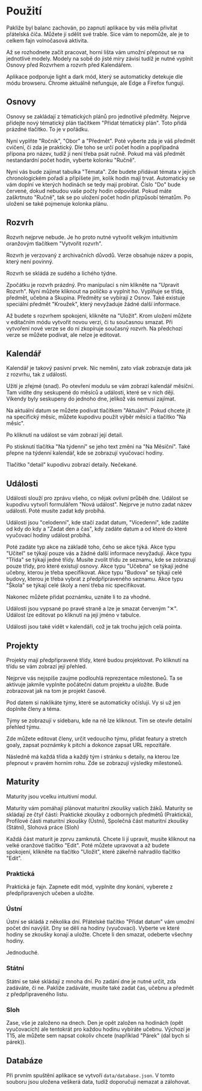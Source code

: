 # Použití

Pakliže byl balanc zachován, po zapnutí aplikace by vás měla přivítat
přátelská číča.
Můžete jí sdělit své trable.
Sice vám to nepomůže, ale je to celkem fajn volnočasová aktivita.

Až se rozhodnete začít pracovat, horní lišta vám umožní přepnout se na
jednotlivé modely.
Modely na sobě do jisté míry závisí tudíž je nutné vyplnit Osnovy před Rozvrhem
a rozvrh před Kalendářem.

Aplikace podporuje light a dark mód, který se automaticky detekuje dle módu
browseru. Chrome aktuálně nefunguje, ale Edge a Firefox fungují.

## Osnovy

Osnovy se zakládají z tématických plánů pro jednotlivé předměty.
Nejprve přidejte nový tématický plán tlačítkem "Přidat tématický plán".
Toto přidá prázdné tlačítko.
To je v pořádku.

Nyní vyplňte "Ročník", "Obor" a "Předmět".
Poté vyberte zda je váš předmět cvičení, či zda je praktický.
Dle toho se určí počet hodin a popřípadná přípona pro název, tudíž ji není
třeba psát ručně.
Pokud má váš předmět nestandardní počet hodin, vyberte kolonku "Ručně".

Nyní vás bude zajímat tabulka "Témata".
Zde budete přidávat témata v jejich chronologickém pořadí a připíšete jim, kolik
hodin mají trvat.
Automaticky se vám doplní ve kterých hodinách se tedy mají probírat.
Číslo "Do" bude červené, dokud nebudou vaše počty hodin odpovídat.
Pokud máte zaškrtnuto "Ručně", tak se po uložení počet hodin přizpůsobí
tématům.
Po uložení se také pojmenuje kolonka plánu.

## Rozvrh

Rozvrh nejprve nebude.
Je ho proto nutné vytvořit velkým intuitivním oranžovým tlačítkem
"Vytvořit rozvrh".

Rozvrh je verzovaný z archivačních důvodů.
Verze obsahuje název a popis, který není povinný.

Rozvrh se skládá ze sudého a lichého týdne.

Zpočátku je rozvrh prázdný.
Pro manipulaci s ním klikněte na "Upravit Rozvrh".
Nyní můžete kliknout na políčko a vyplnit ho.
Vyplňuje se třída, předmět, učebna a Skupina.
Předměty se vybírají z Osnov.
Také existuje speciální předmět "Kroužek", který nevyžaduje žádné další
informace.

Až budete s rozvrhem spokojeni, klikněte na "Uložit".
Krom uložení můžete v editačním módu vytvořit novou verzi, či tu současnou
smazat.
Při vytvoření nové verze se do ní zkopíruje současný rozvrh.
Na předchozí verze se můžete podívat, ale nelze je editovat.

## Kalendář

Kalendář je takový pasivní prvek.
Nic nemění, zato však zobrazuje data jak z rozvrhu, tak z událostí.

Užití je zřejmé (snad).
Po otevření modulu se vám zobrazí kalendář měsíční.
Tam vidíte dny seskupené do měsíců a události, které se v nich dějí.
Víkendy byly seskupeny do jednoho dne, jelikož vás nemusí zajímat.

Na aktuální datum se můžete podívat tlačítkem "Aktuální".
Pokud chcete jít na specifický měsíc, můžete kupodivu použít výběr měsíci a
tlačítko "Na měsíc".

Po kliknutí na událost se vám zobrazí její detail.

Po stisknutí tlačítka "Na týdenní" se jeho text změní na "Na Měsíční".
Také přepne na týdenní kalendář, kde se zobrazují vyučovací hodiny.

Tlačítko "detail" kupodivu zobrazí detaily.
Nečekané.

## Události

Události slouží pro zprávu všeho, co nějak ovlivní průběh dne.
Událost se kupodivu vytvoří formulářem "Nová událost".
Nejprve je nutno zadat název události.
Poté musíte zadat kdy probíhá.

Události jsou "celodenní", kde stačí zadat datum,
"Vícedenní", kde zadáte od kdy do kdy a "Zadat den a čas", kdy zadáte datum
a od které do které vyučovací hodiny událost probíhá.

Poté zadáte typ akce na základě toho, čeho se akce týká.
Akce typu "Učitel" se týkají pouze vás a žádné další informace nevyžadují.
Akce typu "Třída" se týkají jedné třídy.
Musíte zvolit třídu ze seznamu, kde se zobrazují pouze třídy, pro které existují
osnovy.
Akce typu "Učebna" se týkají jedné učebny, kterou je třeba specifikovat.
Akce typu "Budova" se týkají celé budovy, kterou je třeba vybrat z
předpřipraveného seznamu.
Akce typu "Škola" se týkají celé školy a není třeba nic specifikovat.

Nakonec můžete přidat poznámku, uznáte li to za vhodné.

Události jsou vypsané po pravé straně a lze je smazat červeným "✕".
Událost lze editovat po kliknutí na její jméno v tabulce.

Události jsou také vidět v kalendáři, což je tak trochu jejich celá pointa.

## Projekty

Projekty mají předpřipravené třídy, které budou projektovat.
Po kliknutí na třídu se vám zobrazí její přehled.

Nejprve vás nejspíše zaujme podlouhlá reprezentace milestoneů.
Ta se aktivuje jakmile vyplníte počáteční datum projektu a uložíte.
Bude zobrazovat jak na tom je projekt časově.

Pod datem si naklikáte týmy, které se automaticky očíslují.
Vy si už jen doplníte členy a téma.

Týmy se zobrazují v sidebaru, kde na ně lze kliknout.
Tím se otevře detailní přehled týmu.

Zde můžete editovat členy, určit vedoucího týmu, přidat featury a stretch goaly,
zapsat poznámky k pitchi a dokonce zapsat URL repozitáře.

Následně má každá třída a každý tým i stránku s detaily, na kterou lze přepnout
v pravém horním rohu.
Zde se zobrazují výsledky milestoneů.

## Maturity

Maturity jsou vcelku intuitivní modul.

Maturity vám pomáhají plánovat maturitní zkoušky vašich žáků.
Maturity se skládají ze čtyř částí:
Praktické zkoušky z odborných předmětů (Praktická),
Profilové části maturitní zkoušky (Ústní),
Společná část maturitní zkoušky (Státní),
Slohová práce (Sloh)

Každá část maturit je zprvu zamknutá.
Chcete li jí upravit, musíte kliknout na velké oranžové tlačítko "Edit".
Poté můžete upravovat a až budete spokojení, klikněte na tlačítko "Uložit",
které zákeřně nahradilo tlačítko "Edit".

### Praktická

Praktická je fajn.
Zapnete edit mód, vyplníte dny konání, vyberete z předpřipravených učeben a
uložíte.

### Ústní

Ústní se skládá z několika dní.
Přátelské tlačítko "Přidat datum" vám umožní počet dní navýšit.
Dny se dělí na hodiny (vyučovací).
Vyberte ve které hodiny se zkoušky konají a uložte.
Chcete li den smazat, odeberte všechny hodiny.

Jednoduché.

### Státní

Státní se také skládají z mnoha dní.
Po zadání dne je nutné určit, zda zadáváte, či ne.
Pakliže zadáváte, musíte také zadat čas, učebnu a předmět z předpřipraveného
listu.

### Sloh

Zase, vše je založeno na dnech.
Den je opět založen na hodinách (opět vyučovacích) ale tentokrát pro každou
hodinu vybíráte učebnu.
Výchozí je T15, ale můžete sem napsat cokoliv chcete
(například "Párek" (dal bych si párek)).

## Databáze

Při prvním spuštění aplikace se vytvoří `data/database.json`.
V tomto souboru jsou uložena veškerá data, tudíž doporučuji nemazat a zálohovat.
